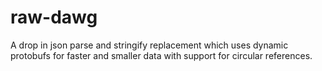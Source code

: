 # raw-dawg
A drop in json parse and stringify replacement which uses dynamic protobufs for faster and smaller data with support for circular references.
